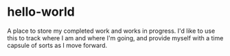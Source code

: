 # hello-world
A place to store my completed work and works in progress.
I'd like to use this to track where I am and where I'm going, and provide myself with a time capsule of sorts as I move forward.
